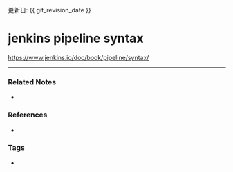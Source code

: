 更新日: {{ git_revision_date }}

# jenkins pipeline syntax
https://www.jenkins.io/doc/book/pipeline/syntax/

----
### Related Notes
- 

### References
- 

### Tags
- 